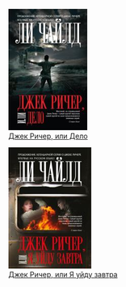 ![](Джек%20Ричер,%20или%20Дело.jpg)  
[Джек Ричер, или Дело](Джек%20Ричер,%20или%20Дело.md)

![](Джек%20Ричер,%20или%20Я%20уйду%20завтра.jpg)  
[Джек Ричер, или Я уйду завтра](Джек%20Ричер,%20или%20Я%20уйду%20завтра.md)

